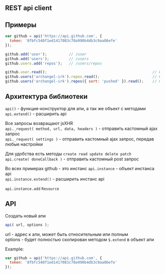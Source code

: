 REST api client
---

Примеры
---
```javascript
var github = api('https://api.github.com', {
  token: '8fbfc540f1ed1417083c70a990b4db3c9aa86efe'
});

github.add('user');          // /user
github.add('users');         // /users
github.users.add('repos');   // /users/repos

github.user.read();                                                // GET /user
github.users('archangel-irk').repos.read();                        // GET /users/archangel-irk/repos
github.users('archangel-irk').repos({ sort: 'pushed' }).read();    // GET /users/archangel-irk/repos?sort=pushed
```

Архитектура библиотеки
---
```api()``` - функция-конструктор для апи, а так же объект с методами
```api.extend()``` - расширить api  

Все запросы возвращают jsXHR  
```api._request( method, url, data, headers )``` - отправить кастомный ajax запрос  
```api._request( settings )``` - отправить кастомный ajax запрос, передав любые настройки  

Для удобства есть методы ```create read update delete patch```  
```api.create( doneCallback )``` - отправить кастомный post запрос  

Во всех примерах github - это инстанс
```api.instance``` - объект инстанса api  
```api.instance.extend()``` - расширить инстанс api  

```api.instance.add```
```Resource```


API
---
Создать новый апи
```javascript
api( url, options );
```
url - адрес к апи, может быть относительным или полным  
options - будет полностью скопирован методом ```$.extend``` в объект апи

Example:
```javascript
var github = api('https://api.github.com', {
  token: '8fbfc540f1ed1417083c70a990b4db3c9aa86efe'
});
```
